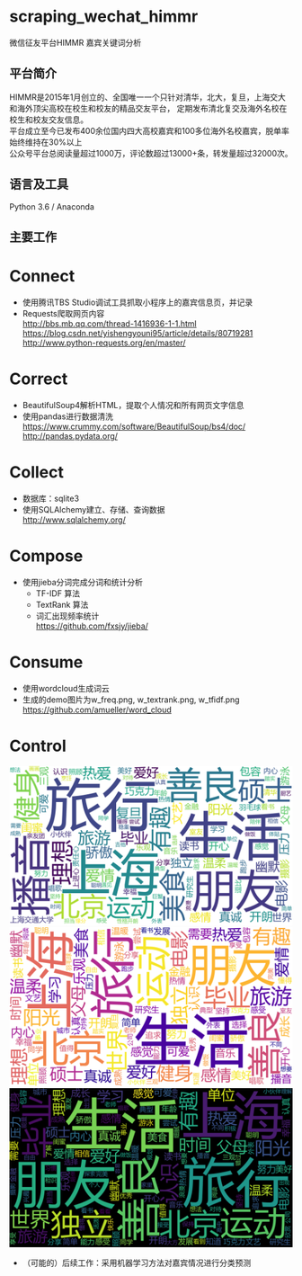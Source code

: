 # scraping_wechat_himmr</br>
微信征友平台HIMMR 嘉宾关键词分析

## 平台简介
HIMMR是2015年1月创立的、全国唯一一个只针对清华，北大，复旦，上海交大和海外顶尖高校在校生和校友的精品交友平台，
定期发布清北复交及海外名校在校生和校友交友信息。</br>
平台成立至今已发布400余位国内四大高校嘉宾和100多位海外名校嘉宾，脱单率始终维持在30%以上</br>
公众号平台总阅读量超过1000万，评论数超过13000+条，转发量超过32000次。

## 语言及工具
Python 3.6 / Anaconda

## 主要工作
Connect
========
* 使用腾讯TBS Studio调试工具抓取小程序上的嘉宾信息页，并记录
* Requests爬取网页内容</br>
http://bbs.mb.qq.com/thread-1416936-1-1.html</br>
https://blog.csdn.net/yishengyouni95/article/details/80719281
http://www.python-requests.org/en/master/</br>

Correct
========
* BeautifulSoup4解析HTML，提取个人情况和所有网页文字信息
* 使用pandas进行数据清洗</br>
https://www.crummy.com/software/BeautifulSoup/bs4/doc/</br>
http://pandas.pydata.org/</br>

Collect
========
* 数据库：sqlite3
* 使用SQLAlchemy建立、存储、查询数据</br>
http://www.sqlalchemy.org/

Compose
========
* 使用jieba分词完成分词和统计分析
	* TF-IDF 算法
	* TextRank 算法
	* 词汇出现频率统计</br>
https://github.com/fxsjy/jieba/

Consume
========
* 使用wordcloud生成词云
* 生成的demo图片为w_freq.png, w_textrank.png, w_tfidf.png</br>
https://github.com/amueller/word_cloud

Control
========
![image](https://github.com/0wliver/scraping_wechat_himmr/blob/master/w_tfidf.png)
![image](https://github.com/0wliver/scraping_wechat_himmr/blob/master/w_textrank.png)
![image](https://github.com/0wliver/scraping_wechat_himmr/blob/master/w_freq.png)
* （可能的）后续工作：采用机器学习方法对嘉宾情况进行分类预测

